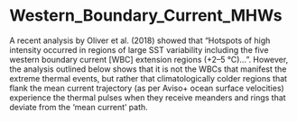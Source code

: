 # Western_Boundary_Current_MHWs

A recent analysis by Oliver et al. (2018) showed that “Hotspots of high intensity occurred in regions of large SST variability including the five western boundary current [WBC] extension regions (+2–5 °C)…”. However, the analysis outlined below shows that it is not the WBCs that manifest the extreme thermal events, but rather that climatologically colder regions that flank the mean current trajectory (as per Aviso+ ocean surface velocities) experience the thermal pulses when they receive meanders and rings that deviate from the ‘mean current’ path.

